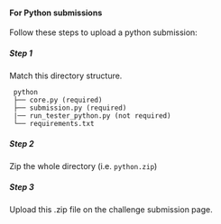 #### For Python submissions

Follow these steps to upload a python submission:

##### Step 1
Match this directory structure.

     python
     ├── core.py (required)
     ├── submission.py (required)
     |── run_tester_python.py (not required)
     └── requirements.txt

##### Step 2
Zip the whole directory (i.e. `python.zip`)

##### Step 3
Upload this .zip file on the challenge submission page.
